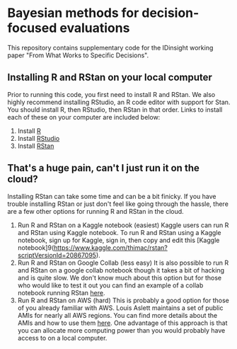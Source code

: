 # Bayesian methods for decision-focused evaluations

This repository contains supplementary code for the IDinsight working paper "From What Works to Specific Decisions". 

## Installing R and RStan on your local computer
Prior to running this code, you first need to install R and RStan. We also highly recommend installing RStudio, an R code editor with support for Stan.  You should install R, then RStudio, then RStan in that order. Links to install each of these on your computer are included below:
1. Install [R](https://cran.rstudio.com/)
2. Install [RStudio](https://rstudio.com/products/rstudio/download/)
3. Install [RStan](https://github.com/stan-dev/rstan/wiki/RStan-Getting-Started) 


## That's a huge pain, can't I just run it on the cloud?
Installing RStan can take some time and can be a bit finicky. If you have trouble installing RStan or just don't feel like going through the hassle, there are a few other options for running R and RStan in the cloud.

1. Run R and RStan on a Kaggle notebook (easiest)
Kaggle users can run R and RStan using Kaggle notebook. To run R and RStan using a Kaggle notebook, sign up for Kaggle, sign in, then copy and edit this [Kaggle notebook]9(https://www.kaggle.com/thimac/rstan?scriptVersionId=20867095).
2. Run R and RStan on Google Collab (less easy)
It is also possible to run R and RStan on a google collab notebook though it takes a bit of hacking and is quite slow. We don't know much about this option but for those who would like to test it out you can find an example of a collab notebook running RStan [here](https://github.com/jgabry/bayes-workflow-book/blob/master/jupyter/R/Golf_Putting.ipynb).  
3. Run R and RStan on AWS (hard)
This is probably a good option for those of you already familiar with AWS.  Louis Aslett maintains a set of public AMIs for nearly all AWS regions.  You can find more details about the AMIs and how to use them [here](http://www.louisaslett.com/RStudio_AMI/). One advantage of this approach is that you can allocate more computing power than you would probably have access to on a local computer.  